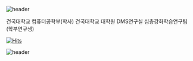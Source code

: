 ![header](https://capsule-render.vercel.app/api?type=waving&color=timeGradient&section=header&height=300&text=Hoeun%20Lee's%20Portfolio&fontSize=50)

건국대학교 컴퓨터공학부(학사)
건국대학교 대학원 DMS연구실 심층강화학습연구팀 (학부연구생)


[![Hits](https://hits.seeyoufarm.com/api/count/incr/badge.svg?url=https%3A%2F%2Fgithub.com%2Fleehe228%2F&count_bg=%232AADCB&title_bg=%23373737&icon=github.svg&icon_color=%23FFFFFF&title=hits&edge_flat=false)](https://hits.seeyoufarm.com)

![header](https://capsule-render.vercel.app/api?type=waving&color=timeGradient&section=footer)

